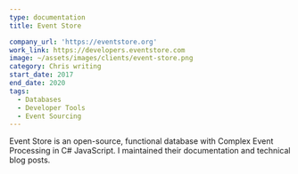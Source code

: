 ```yaml
---
type: documentation
title: Event Store

company_url: 'https://eventstore.org'
work_link: https://developers.eventstore.com
image: ~/assets/images/clients/event-store.png
category: Chris writing
start_date: 2017
end_date: 2020
tags:
  - Databases
  - Developer Tools
  - Event Sourcing
---
```


Event Store is an open-source, functional database with Complex Event Processing in C# JavaScript. I maintained their documentation and technical blog posts.
